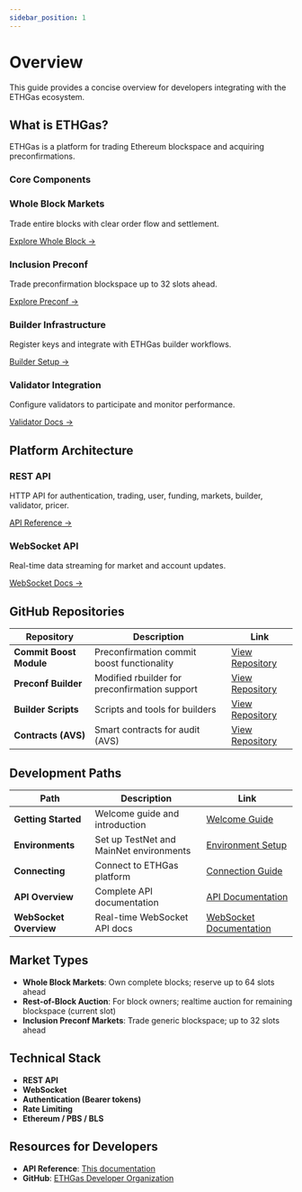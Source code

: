 ```yaml
---
sidebar_position: 1
---
```


# Overview

<!-- :::info Role scope
This page focuses on Developers. For Builders see [Builder Overview](/docs/api/builder/builders-sequencers). For Validators see [Validator Overview](/docs/validators/overview). For copy/paste‑ready code, see the API endpoints below.
::: -->

This guide provides a concise overview for developers integrating with the ETHGas ecosystem.

## What is ETHGas?

ETHGas is a platform for trading Ethereum blockspace and acquiring preconfirmations.

### Core Components

<div className="row" style={{ marginTop: '0.5rem' }}>
  <div className="col col--3">
    <div className="feature-card" style={{ height: '100%' }}>
      <h3>Whole Block Markets</h3>
      <p>Trade entire blocks with clear order flow and settlement.</p>
      <a href="/docs/api/trading/whole-block" className="button button--outline button--sm">Explore Whole Block →</a>
    </div>
  </div>
  <div className="col col--3">
    <div className="feature-card" style={{ height: '100%' }}>
      <h3>Inclusion Preconf</h3>
      <p>Trade preconfirmation blockspace up to 32 slots ahead.</p>
      <a href="/docs/api/trading/inclusion-preconf" className="button button--outline button--sm">Explore Preconf →</a>
    </div>
  </div>
  <div className="col col--3">
    <div className="feature-card" style={{ height: '100%' }}>
      <h3>Builder Infrastructure</h3>
      <p>Register keys and integrate with ETHGas builder workflows.</p>
      <a href="/docs/api/builder/registration" className="button button--outline button--sm">Builder Setup →</a>
    </div>
  </div>
  <div className="col col--3">
    <div className="feature-card" style={{ height: '100%' }}>
      <h3>Validator Integration</h3>
      <p>Configure validators to participate and monitor performance.</p>
      <a href="/docs/validators/overview" className="button button--outline button--sm">Validator Docs →</a>
    </div>
  </div>
</div>

## Platform Architecture

<div className="row">
  <div className="col col--6">
    <div className="feature-card">
      <h3>REST API</h3>
      <p>HTTP API for authentication, trading, user, funding, markets, builder, validator, pricer.</p>
      <a href="/docs/api/overview" className="button button--outline button--sm">
        API Reference →
      </a>
    </div>
  </div>
  <div className="col col--6">
    <div className="feature-card">
      <h3>WebSocket API</h3>
      <p>Real-time data streaming for market and account updates.</p>
      <a href="/docs/websocket/overview" className="button button--outline button--sm">
        WebSocket Docs →
      </a>
    </div>
  </div>
</div>

## GitHub Repositories

| Repository | Description | Link |
|------------|-------------|------|
| **Commit Boost Module** | Preconfirmation commit boost functionality | <a href="https://github.com/ethgas-developer/ethgas-preconf-commit-boost-module" target="_blank" rel="noopener noreferrer">View Repository</a> |
| **Preconf Builder** | Modified rbuilder for preconfirmation support | <a href="https://github.com/ethgas-developer/preconf-builder" target="_blank" rel="noopener noreferrer">View Repository</a> |
| **Builder Scripts** | Scripts and tools for builders | <a href="https://github.com/ethgas-developer/ethgas-builder-scripts" target="_blank" rel="noopener noreferrer">View Repository</a> |
| **Contracts (AVS)** | Smart contracts for audit (AVS) | <a href="https://github.com/ethgas-developer/ethgas-contracts-avs-for-audit" target="_blank" rel="noopener noreferrer">View Repository</a> |

## Development Paths

| Path | Description | Link |
|------|-------------|------|
| **Getting Started** | Welcome guide and introduction | [Welcome Guide](/docs/getting-started/welcome) |
| **Environments** | Set up TestNet and MainNet environments | [Environment Setup](/docs/getting-started/connecting) |
| **Connecting** | Connect to ETHGas platform | [Connection Guide](/docs/getting-started/connecting) |
| **API Overview** | Complete API documentation | [API Documentation](/docs/api/overview) |
| **WebSocket Overview** | Real-time WebSocket API docs | [WebSocket Documentation](/docs/websocket/overview) |

## Market Types

- **Whole Block Markets**: Own complete blocks; reserve up to 64 slots ahead
- **Rest-of-Block Auction**: For block owners; realtime auction for remaining blockspace (current slot)
- **Inclusion Preconf Markets**: Trade generic blockspace; up to 32 slots ahead

## Technical Stack

- **REST API**
- **WebSocket**
- **Authentication (Bearer tokens)**
- **Rate Limiting**
- **Ethereum / PBS / BLS**

## Resources for Developers

- **API Reference**: [This documentation](/docs/api/overview)
- **GitHub**: <a href="https://github.com/ethgas-developer" target="_blank" rel="noopener noreferrer">ETHGas Developer Organization</a> 
